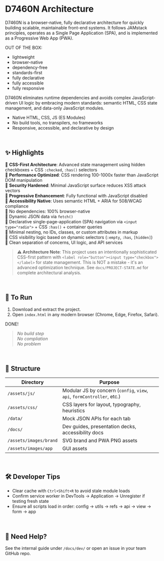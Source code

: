 # D7460N Architecture

D7460N is a browser-native, fully declarative architecture for quickly building scalable, maintainable front-end systems. It follows JAMstack principles, operates as a Single Page Application (SPA), and is implemented as a Progressive Web App (PWA).

OUT OF THE BOX:

- lightweight
- browser-native
- dependency-free
- standards-first
- fully declarative
- fully accessible
- fully responsive

D7460N eliminates runtime dependencies and avoids complex JavaScript-driven UI logic by embracing modern standards: semantic HTML, CSS state management, and data-only JavaScript modules.

- Native HTML, CSS, JS (ES Modules)
- No build tools, no transpilers, no frameworks
- Responsive, accessible, and declarative by design

<br>

## ✨ Highlights

🔹 **CSS-First Architecture**: Advanced state management using hidden checkboxes + CSS `:checked`, `:has()` selectors<br>
🔹 **Performance Optimized**: CSS rendering 100-1000x faster than JavaScript DOM manipulation<br>
🔹 **Security Hardened**: Minimal JavaScript surface reduces XSS attack vectors<br>
🔹 **Progressive Enhancement**: Fully functional with JavaScript disabled<br>
🔹 **Accessibility Native**: Uses semantic HTML + ARIA for 508/WCAG compliance<br>
🔹 No dependencies: 100% browser-native<br>
🔹 Dynamic JSON data via `fetch()`<br>
🔹 Declarative single-page-application (SPA) navigation via `<input type="radio">` + CSS `:has()` + container queries<br>
🔹 Minimal nesting, no IDs, classes, or custom attributes in markup<br>
🔹 CSS visibility logic based on dynamic selectors (`:empty`, `:has`, `[hidden]`)<br>
🔹 Clean separation of concerns, UI logic, and API services

> **⚠️ Architecture Note**: This project uses an intentionally sophisticated CSS-first pattern with `<label role="button"><input type="checkbox"></label>` for state management. This is NOT a mistake - it's an advanced optimization technique. See `docs/PROJECT-STATE.md` for complete architectural analysis.

<br>

## 🚀 To Run

1. Download and extract the project.
2. Open `index.html` in any modern browser (Chrome, Edge, Firefox, Safari).

DONE!

> _No build step<br>
> No compliation<br>
> No problem_

<br>

## 📂 Structure

| Directory              | Purpose                                                                 |
| ---------------------- | ----------------------------------------------------------------------- |
| `/assets/js/`          | Modular JS by concern (`config`, `view`, `api`, `formController`, etc.) |
| `/assets/css/`         | CSS layers for layout, typography, heuristics                           |
| `/data/`               | Mock JSON APIs for each tab                                             |
| `/docs/`               | Dev guides, presentation decks, accessibility docs                      |
| `/assets/images/brand` | SVG brand and PWA PNG assets                                            |
| `/assets/images/app`   | GUI assets                                                              |

<br>

## 🛠️ Developer Tips

- Clear cache with `Ctrl+Shift+R` to avoid stale module loads
- Confirm service worker in DevTools → Application → Unregister if testing fresh state
- Ensure all scripts load in order: config → utils → refs → api → view → form → app

<br>

## 🙋 Need Help?

See the internal guide under `/docs/dev/` or open an issue in your team GitHub repo.
